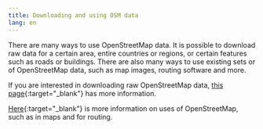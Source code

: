 ```yaml
---
title: Downloading and using OSM data
lang: en
---
```


There are many ways to use OpenStreetMap data. It is possible to download raw data for a certain area, entire countries or regions, or certain features such as roads or buildings. There are also many ways to use existing sets or of OpenStreetMap data, such as map images, routing software and more.

If you are interested in downloading raw OpenStreetMap data, [this page](https://wiki.openstreetmap.org/wiki/Downloading_data){:target="_blank"} has more information.

[Here](https://wiki.openstreetmap.org/wiki/Use_OpenStreetMap){:target="_blank"} is more information on uses of OpenStreetMap, such as in maps and for routing.
